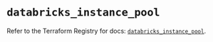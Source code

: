 # `databricks_instance_pool`

Refer to the Terraform Registry for docs: [`databricks_instance_pool`](https://registry.terraform.io/providers/databricks/databricks/1.43.0/docs/resources/instance_pool).
